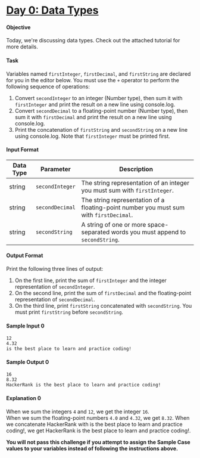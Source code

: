 # [Day 0: Data Types](https://www.hackerrank.com/challenges/js10-data-types)

#### Objective
Today, we're discussing data types. Check out the attached tutorial for more details.

#### Task
Variables named `firstInteger`, `firstDecimal`, and `firstString` are declared for you in the editor below. You must use the `+` operator to perform the following sequence of operations:

1. Convert `secondInteger` to an integer (Number type), then sum it with `firstInteger` and print the result on a new line using console.log.
2. Convert `secondDecimal` to a floating-point number (Number type), then sum it with `firstDecimal` and print the result on a new line using console.log.
3. Print the concatenation of `firstString` and `secondString` on a new line using console.log. Note that `firstInteger` must be printed first.

#### Input Format

| Data Type | Parameter       | Description                                                                            |
| --------- | --------------- | -------------------------------------------------------------------------------------- |
| string	| `secondInteger` | The string representation of an integer you must sum with `firstInteger`.              |
| string	| `secondDecimal` | The string representation of a floating-point number you must sum with `firstDecimal`. |
| string	| `secondString`  | A string of one or more space-separated words you must append to `secondString`.       |

#### Output Format
Print the following three lines of output:

1. On the first line, print the sum of `firstInteger` and the integer representation of `secondInteger`.
2. On the second line, print the sum of `firstDecimal` and the floating-point representation of `secondDecimal`.
3. On the third line, print `firstString` concatenated with `secondString`. You must print `firstString` before `secondString`.

#### Sample Input 0
```
12
4.32
is the best place to learn and practice coding!
```

#### Sample Output 0
```
16
8.32
HackerRank is the best place to learn and practice coding!
```

#### Explanation 0
When we sum the integers `4` and `12`, we get the integer `16`.   
When we sum the floating-point numbers `4.0` and `4.32`, we get `8.32`. When we concatenate HackerRank with is the best place to learn and practice coding!, we get HackerRank is the best place to learn and practice coding!.

**You will not pass this challenge if you attempt to assign the Sample Case values to your variables instead of following the instructions above.**
